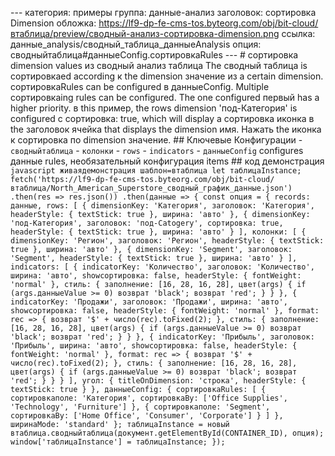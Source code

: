 --- категория: примеры группа: данные-анализ заголовок: сортировка Dimension обложка: https://lf9-dp-fe-cms-tos.byteorg.com/obj/bit-cloud/втаблица/preview/сводный-анализ-сортировка-dimension.png ссылка: данные_analysis/сводный_таблица_данныеAnalysis опция: сводныйтаблица#данныеConfig.сортировкаRules --- # сортировка dimension values из сводный анализ таблица The сводный таблица is сортировкаed according к the dimension значение из a certain dimension. сортировкаRules can be configured в данныеConfig. Multiple сортировкаing rules can be configured. The one configured первый has a higher priority. в this пример, the rows dimension 'под-Категория' is configured с сортировка: true, which will display a сортировка иконка в the заголовок ячейка that displays the dimension имя. Нажать the иконка к сортировка по dimension значение. ## Ключевые Конфигурации - `сводныйтаблица` - `колонки` - `rows` - `indicators` - `данныеConfig` configures данные rules, необязательный конфигурация items ## код демонстрация ```javascript живаядемонстрация шаблон=втаблица let таблицаInstance; fetch('https://lf9-dp-fe-cms-tos.byteorg.com/obj/bit-cloud/втаблица/North_American_Superstore_сводный_график_данные.json') .then(res => res.json()) .then(данные => { const опция = { records: данные, rows: [ { dimensionKey: 'Категория', заголовок: 'Категория', headerStyle: { textStick: true }, ширина: 'авто' }, { dimensionKey: 'под-Категория', заголовок: 'под-Catogery', сортировка: true, headerStyle: { textStick: true }, ширина: 'авто' } ], колонки: [ { dimensionKey: 'Регион', заголовок: 'Регион', headerStyle: { textStick: true }, ширина: 'авто' }, { dimensionKey: 'Segment', заголовок: 'Segment', headerStyle: { textStick: true }, ширина: 'авто' } ], indicators: [ { indicatorKey: 'Количество', заголовок: 'Количество', ширина: 'авто', showсортировка: false, headerStyle: { fontWeight: 'normal' }, стиль: { заполнение: [16, 28, 16, 28], цвет(args) { if (args.данныеValue >= 0) возврат 'black'; возврат 'red'; } } }, { indicatorKey: 'Продажи', заголовок: 'Продажи', ширина: 'авто', showсортировка: false, headerStyle: { fontWeight: 'normal' }, format: rec => { возврат '$' + число(rec).toFixed(2); }, стиль: { заполнение: [16, 28, 16, 28], цвет(args) { if (args.данныеValue >= 0) возврат 'black'; возврат 'red'; } } }, { indicatorKey: 'Прибыль', заголовок: 'Прибыль', ширина: 'авто', showсортировка: false, headerStyle: { fontWeight: 'normal' }, format: rec => { возврат '$' + число(rec).toFixed(2); }, стиль: { заполнение: [16, 28, 16, 28], цвет(args) { if (args.данныеValue >= 0) возврат 'black'; возврат 'red'; } } } ], угол: { titleOnDimension: 'строка', headerStyle: { textStick: true } }, данныеConfig: { сортировкаRules: [ { сортировкаполе: 'Категория', сортировкаBy: ['Office Supplies', 'Technology', 'Furniture'] }, { сортировкаполе: 'Segment', сортировкаBy: ['Home Office', 'Consumer', 'Corporate'] } ] }, ширинаMode: 'standard' }; таблицаInstance = новый втаблица.сводныйтаблица(документ.getElementById(CONTAINER_ID), опция); window['таблицаInstance'] = таблицаInstance; }); ``` 